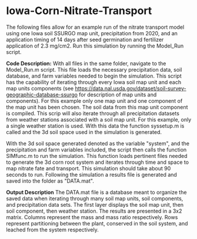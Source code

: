 # Iowa-Corn-Nitrate-Transport
The following files allow for an example run of the nitrate transport model using one Iowa soil SSURGO map unit, precipitation from 2020, and an application timing of 14 days after seed germination and fertilizer application of 2.3 mg/cm2. Run this simulation by running the Model_Run script.


**Code Description:**
With all files in the same folder, navigate to the Model_Run.m script. This file loads the necessary precipitation data, soil database, and farm variables needed to begin the simulation. This script has the capability of iterating through every Iowa soil map unit and each map units components (see https://data.nal.usda.gov/dataset/soil-survey-geographic-database-ssurgo for description of map units and components). For this example only one map unit and one component of the map unit has been chosen. The soil data from this map unit component is compiled. This scrip will also iterate through all precipitation datasets from weather stations associated with a soil map unit. For this example, only a single weather station is used. With this data the function syssetup.m is called and the 3d soil space used in the simulation is generated. 

With the 3d soil space generated denoted as the variable "system", and the precipitation and farm variables included, the script then calls the function SIMfunc.m to run the simulation. This function loads pertinent files needed to generate the 3d corn root system and iterates through time and space to map nitrate fate and transport. This simulation should take about 90 seconds to run. Following the simulation a results file is generated and saved into the folder as "DATA.mat".

**Output Description**
The DATA.mat file is a database meant to organize the saved data when iterating through many soil map units, soil components, and precipitation data sets. The first layer displays the soil map unit, then soil component, then weather station. The results are presented in a 3x2 matrix. Columns represent the mass and mass ratio respectively. Rows represent partitioning between the plant, conserved in the soil system, and leached from the system respectively. 

